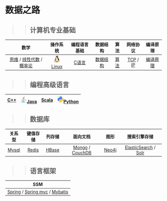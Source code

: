 # 数据之路

>>## 计算机专业基础

|数学|操作系统|编程语言基础|数据结构|算法|网络协议|编译原理|  
|:----:|:----:|:----:|:----:|:----:|:----:|:----:|  
|[思维]() / [线性代数]() / [概率论]() |[![linux](images/s1-linux-20-24.jpg)Linux]()|[C语言]()|[数据结构]()|[算法]()|[TCP]() / [IP]()|[编译原理]()|  

>>## 编程高级语言  
|[C++]()|[![java](images/s1-java-20-24.jpg)Java]()|[Scala]()|[![python](images/s1-python-20-24.jpg)Python]()|  
|:----:|:----:|:----:|:----:|  


>>## 数据库  
|关系型|键值存储|列存储|面向文档|图形|搜索引擎存储|  
|:----:|:----:|:----:|:----:|:----:|:----:|  
|[Mysql]()|[Redis]()|[HBase]()|[Mongo]() / [CouchDB]()|[Neo4j]()|[ElasticSearch]() / [Solr]()|  

>>## 语言框架  
|SSM|  
|:----:|  
|[Spring]() / [Spring mvc]() / [Mybatis]()|